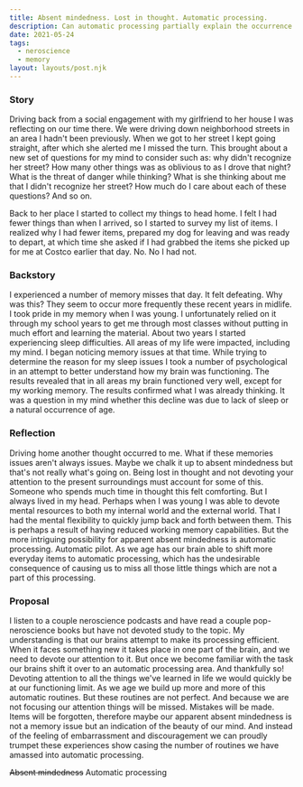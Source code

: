 ```yaml
---
title: Absent mindedness. Lost in thought. Automatic processing.
description: Can automatic processing partially explain the occurrence of absent mindedness as we age?
date: 2021-05-24
tags:
  - neroscience
  - memory
layout: layouts/post.njk
---
```


### Story

Driving back from a social engagement with my girlfriend to her house I was reflecting on our time there. We were driving down neighborhood streets in an area I hadn't been previously. When we got to her street I kept going straight, after which she alerted me I missed the turn. This brought about a new set of questions for my mind to consider such as: why didn't recognize her street? How many other things was as oblivious to as I drove that night? What is the threat of danger while thinking? What is she thinking about me that I didn't recognize her street? How much do I care about each of these questions? And so on.

Back to her place I started to collect my things to head home. I felt I had fewer things than when I arrived, so I started to survey my list of items. I realized why I had fewer items, prepared my dog for leaving and was ready to depart, at which time she asked if I had grabbed the items she picked up for me at Costco earlier that day. No. No I had not.

### Backstory

I experienced a number of memory misses that day. It felt defeating. Why was this? They seem to occur more frequently these recent years in midlife. I took pride in my memory when I was young. I unfortunately relied on it through my school years to get me through most classes without putting in much effort and learning the material. About two years I started experiencing sleep difficulties. All areas of my life were impacted, including my mind. I began noticing memory issues at that time. While trying to determine the reason for my sleep issues I took a number of psychological in an attempt to better understand how my brain was functioning. The results revealed that in all areas my brain functioned very well, except for my working memory. The results confirmed what I was already thinking. It was a question in my mind whether this decline was due to lack of sleep or a natural occurrence of age.

### Reflection

Driving home another thought occurred to me. What if these memories issues aren't always issues. Maybe we chalk it up to absent mindedness but that's not really what's going on. Being lost in thought and not devoting your attention to the present surroundings must account for some of this. Someone who spends much time in thought this felt comforting. But I always lived in my head. Perhaps when I was young I was able to devote mental resources to both my internal world and the external world. That I had the mental flexibility to quickly jump back and forth between them. This is perhaps a result of having reduced working memory capabilities. But the more intriguing possibility for apparent absent mindedness is automatic processing. Automatic pilot. As we age has our brain able to shift more everyday items to automatic processing, which has the undesirable consequence of causing us to miss all those little things which are not a part of this processing.

### Proposal

I listen to a couple neroscience podcasts and have read a couple pop-neroscience books but have not devoted study to the topic. My understanding is that our brains attempt to make its processing efficient. When it faces something new it takes place in one part of the brain, and we need to devote our attention to it. But once we become familiar with the task our brains shift it over to an automatic processing area. And thankfully so! Devoting attention to all the things we've learned in life we would quickly be at our functioning limit. As we age we build up more and more of this automatic routines. But these routines are not perfect. And because we are not focusing our attention things will be missed. Mistakes will be made. Items will be forgotten, therefore maybe our apparent absent mindedness is not a memory issue but an indication of the beauty of our mind. And instead of the feeling of embarrassment and discouragement we can proudly trumpet these experiences show casing the number of routines we have amassed into automatic processing.

<strike>Absent mindedness</strike> Automatic processing
